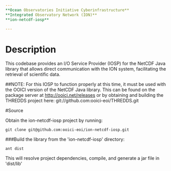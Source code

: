 ```yaml
---
**Ocean Observatories Initiative Cyberinfrastructure**  
**Integrated Observatory Network (ION)**  
**ion-netcdf-iosp**  

---
```


# Description
This codebase provides an I/O Service Provider (IOSP) for the NetCDF Java library that allows direct communication with the ION system, facilitating the retrieval of scientific data.

##NOTE:
For this IOSP to function properly at this time, it must be used with the OOICI version of the NetCDF Java library.  This can be found on the package server at http://ooici.net/releases or by obtaining and building the THREDDS project here: git://github.com:ooici-eoi/THREDDS.git

#Source

Obtain the ion-netcdf-iosp project by running:  

    git clone git@github.com:ooici-eoi/ion-netcdf-iosp.git


###Build the library
from the 'ion-netcdf-iosp' directory:  

    ant dist

This will resolve project dependencies, compile, and generate a jar file in 'dist/lib'